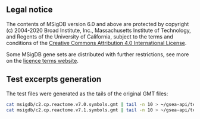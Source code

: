## Legal notice

The contents of MSigDB version 6.0 and above are protected by copyright (c) 2004-2020 Broad Institute, Inc., Massachusetts Institute of Technology, and Regents of the University of California, subject to the terms and conditions of the [Creative Commons Attribution 4.0 International License](http://creativecommons.org/licenses/by/4.0/).

Some MSigDB gene sets are distributed with further restrictions, see more on the [licence terms website](https://www.gsea-msigdb.org/gsea/msigdb_license_terms.jsp).

## Test excerpts generation

The test files were generated as the tails of the original GMT files:

```bash
cat msigdb/c2.cp.reactome.v7.0.symbols.gmt | tail -n 10 > ~/gsea-api/tests/test_msigdb/c2.cp.reactome.v7.0.symbols.gmt
cat msigdb/c2.cp.reactome.v7.1.symbols.gmt | tail -n 10 > ~/gsea-api/tests/test_msigdb/c2.cp.reactome.v7.1.symbols.gmt
```
